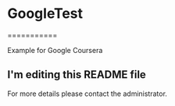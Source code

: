# GoogleTest
===========

Example for Google Coursera

## I'm editing this README file
For more details please contact the administrator.
